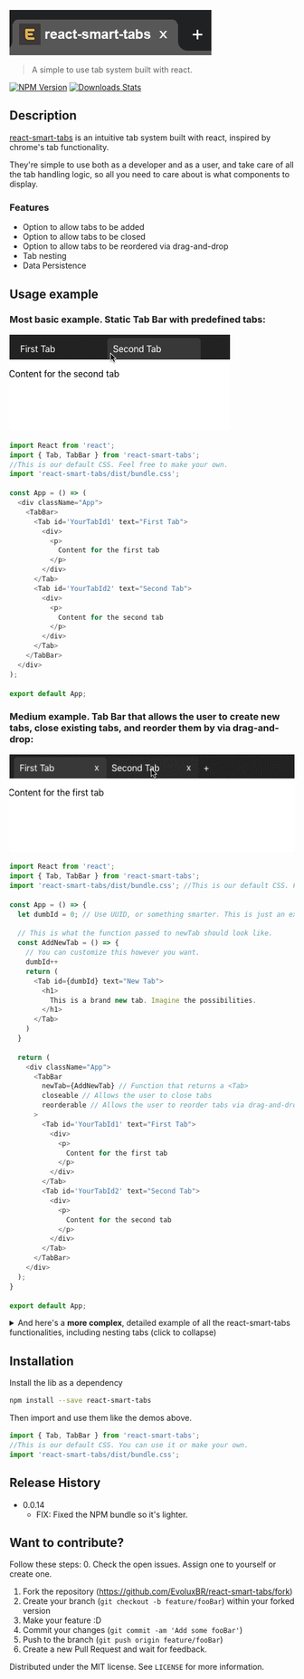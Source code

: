 ![](./readme/react-smart-tabs-logo.png "react-smart-tabs")
> A simple to use tab system built with react.

[![NPM Version][npm-image]][npm-url] [![Downloads Stats][npm-downloads]][npm-url]

## Description
[react-smart-tabs](https://github.com/EvoluxBR/react-smart-tabs/) is an intuitive tab system built with react, inspired by chrome's tab functionality.

They're simple to use both as a developer and as a user, and take care of all the tab handling logic, so all you need to care about is what components to display.

### Features
- Option to allow tabs to be added
- Option to allow tabs to be closed
- Option to allow tabs to be reordered via drag-and-drop
- Tab nesting
- Data Persistence

## Usage example

### Most basic example. Static Tab Bar with predefined tabs:

![](./readme/readme-static-tabs.gif)

```JavaScript
import React from 'react';
import { Tab, TabBar } from 'react-smart-tabs';
//This is our default CSS. Feel free to make your own.
import 'react-smart-tabs/dist/bundle.css';

const App = () => (
  <div className="App">
    <TabBar>
      <Tab id='YourTabId1' text="First Tab">
        <div>
          <p>
            Content for the first tab
          </p>
        </div>
      </Tab>
      <Tab id='YourTabId2' text="Second Tab">
        <div>
          <p>
            Content for the second tab
          </p>
        </div>
      </Tab>
    </TabBar>
  </div>
);

export default App;
```

### Medium example. Tab Bar that allows the user to create new tabs, close existing tabs, and reorder them by via drag-and-drop:

![](./readme/readme-medium-tabs.gif)


```JavaScript
import React from 'react';
import { Tab, TabBar } from 'react-smart-tabs';
import 'react-smart-tabs/dist/bundle.css'; //This is our default CSS. Feel free to make your own.

const App = () => {
  let dumbId = 0; // Use UUID, or something smarter. This is just an example.

  // This is what the function passed to newTab should look like.
  const AddNewTab = () => {
    // You can customize this however you want.
    dumbId++
    return (
      <Tab id={dumbId} text="New Tab">
        <h1>
          This is a brand new tab. Imagine the possibilities.
        </h1>
      </Tab>
    )
  }

  return (
    <div className="App">
      <TabBar
        newTab={AddNewTab} // Function that returns a <Tab>
        closeable // Allows the user to close tabs
        reorderable // Allows the user to reorder tabs via drag-and-drop
      >
        <Tab id='YourTabId1' text="First Tab">
          <div>
            <p>
              Content for the first tab
            </p>
          </div>
        </Tab>
        <Tab id='YourTabId2' text="Second Tab">
          <div>
            <p>
              Content for the second tab
            </p>
          </div>
        </Tab>
      </TabBar>
    </div>
  );
}

export default App;
```


<details>
  <summary>And here's a <strong>more complex</strong>, detailed example of all the react-smart-tabs functionalities, including nesting tabs (click to collapse)</summary>

![](./readme/readme-full-tabs.gif)


```JavaScript
import React from 'react';
import { Tab, TabBar } from 'react-smart-tabs';
//This is our default CSS. Feel free to make your own.
import 'react-smart-tabs/dist/bundle.css';

// Here you can see a Component with a static tab bar within.
const SecondTabPage = () => (
  <div>
    <h1>
      Second tab w/ static subtabs
    </h1>
    <TabBar>
      <Tab id='yourSubTabId1' text="subtab1">
        <h3>
          subtab contents 1
        </h3>
      </Tab>
      <Tab id='yourSubTabId2' text="subtab2">
        <h3>
          subtab contents 2
        </h3>
      </Tab>
      <Tab id='yourSubTabId3' text="subtab3">
        <h3>
          subtab contents 3
        </h3>
        <input/>
      </Tab>
    </TabBar>
  </div>
)

// And here's a simple component with a form
const ThirdTabPage = () => (
  <div>
    <h1>
      Third tab
    </h1>
    <form className='frm'>
      <h1>
        Form inside the third tab.
      </h1>
      <p>
        Notice that it doesnt lose the input content.
      </p>
      <p>
        Name
      </p>
      <input/>
      <p>
        Surname
      </p>
      <input/>
      <p>
        Adress
      </p>
      <input/>
      <p>
        Telephone
      </p>
      <input/>
    </form>
  </div>
)
function App() {
  let dumbId = 0; // Use UUID to make your IDs. This is just a quick, dumb example.

  const createNewTab = () => {
    // This is what the function passed to newTab should look like.
    // You can customize this however you want.
    dumbId++
    return (
      <Tab id={dumbId} text="Newly Added Tab">
        This is a newly created tab
      </Tab>
    )
  }

  return (
    <div className="App">
      <TabBar
        newTab={createNewTab} // Allows you to add new tabs
        reorderable // Defines if you can reorder the tabs by drag and drop
        closeable // Defines if you can close tabs
      >
        <Tab
          id='YourTabId1' // An ID so you can more easily identify the tabs
          text="First Tab" // The text that will display in the tab bar
          active // Decides if this tab is the active one when you mount
        >
          <h1>This is the first Tab page</h1>
          <p>Its an active tab with multiple children.</p>
          <input/>
        </Tab>
        <Tab id='YourTabId2' text="Second Tab">
          <SecondTabPage/>
        </Tab>
        <Tab id='YourTabId3' text="Third Tab">
          <ThirdTabPage/>
        </Tab>
      </TabBar>
    </div>
  );
}

export default App;
```
</details>


## Installation

Install the lib as a dependency
```sh
npm install --save react-smart-tabs
```

Then import and use them like the demos above.
```JavaScript
import { Tab, TabBar } from 'react-smart-tabs';
//This is our default CSS. You can use it or make your own.
import 'react-smart-tabs/dist/bundle.css';

```


## Release History

* 0.0.14
    * FIX: Fixed the NPM bundle so it's lighter.


## Want to contribute?

Follow these steps:
0. Check the open issues. Assign one to yourself or create one.
1. Fork the repository (<https://github.com/EvoluxBR/react-smart-tabs/fork>)
2. Create your branch (`git checkout -b feature/fooBar`) within your forked version
3. Make your feature :D
4. Commit your changes (`git commit -am 'Add some fooBar'`)
4. Push to the branch (`git push origin feature/fooBar`)
5. Create a new Pull Request and wait for feedback.

Distributed under the MIT license. See ``LICENSE`` for more information.

<!--
Markdown link & img dfn's
Use these links to get the badges:
 - https://badge.fury.io/for/js/react-smart-tabs
 - https://shields.io/category/downloads

-->
[npm-image]: https://badge.fury.io/js/react-smart-tabs.svg
[npm-url]: https://www.npmjs.com/package/react-smart-tabs
[npm-downloads]: https://img.shields.io/npm/dt/react-smart-tabs?label=npm%20downloads&style=flat-square
[wiki]: https://github.com/EvoluxBR/react-smart-tabs/wiki
